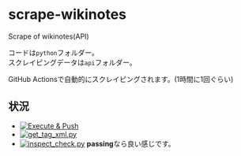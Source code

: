 # scrape-wikinotes
Scrape of wikinotes(API)

コードは`python`フォルダー。  
スクレイピングデータは`api`フォルダー。

GitHub Actionsで自動的にスクレイピングされます。(1時間に1回ぐらい)

## 状況
 - [![Execute & Push](https://github.com/tamagoez/scrape-wikinotes/actions/workflows/execute_push.yml/badge.svg)](https://github.com/tamagoez/scrape-wikinotes/actions/workflows/execute_push.yml)
 - [![get_tag_xml.py](https://github.com/tamagoez/scrape-wikinotes/actions/workflows/get_tag_xml.yml/badge.svg)](https://github.com/tamagoez/scrape-wikinotes/actions/workflows/get_tag_xml.yml)
 - [![inspect_check.py](https://github.com/tamagoez/scrape-wikinotes/actions/workflows/inspect_check.yml/badge.svg)](https://github.com/tamagoez/scrape-wikinotes/actions/workflows/inspect_check.yml)
**passing**なら良い感じです。
